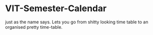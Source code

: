 # VIT-Semester-Calendar
 just as the name says. Lets you go from shitty looking time table to an organised pretty time-table.
